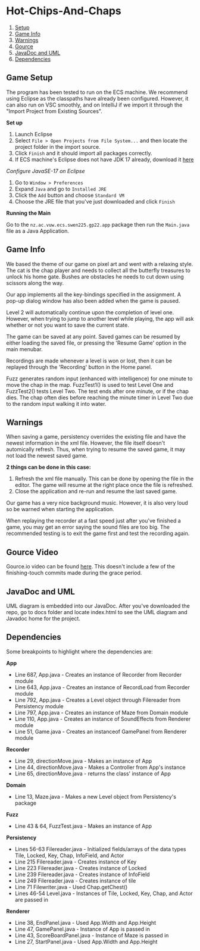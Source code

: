 # Hot-Chips-And-Chaps

1. [Setup](https://gitlab.ecs.vuw.ac.nz/course-work/swen225/2022/project1/t9/hot-chips-and-chaps#game-setup)
2. [Game Info](https://gitlab.ecs.vuw.ac.nz/course-work/swen225/2022/project1/t9/hot-chips-and-chaps#game-info)
3. [Warnings](https://gitlab.ecs.vuw.ac.nz/course-work/swen225/2022/project1/t9/hot-chips-and-chaps#warnings)
4. [Gource](https://gitlab.ecs.vuw.ac.nz/course-work/swen225/2022/project1/t9/hot-chips-and-chaps#gource-video)
5. [JavaDoc and UML](https://gitlab.ecs.vuw.ac.nz/course-work/swen225/2022/project1/t9/hot-chips-and-chaps#javadoc-and-uml)
6. [Dependencies](https://gitlab.ecs.vuw.ac.nz/course-work/swen225/2022/project1/t9/hot-chips-and-chaps#dependencies)

## Game Setup
The program has been tested to run on the ECS machine. We recommend using Eclipse as the classpaths have already been configured. However, it can also run on VSC smoothly, and on IntelliJ if we import it through the "Import Project from Existing Sources".

**Set up**
1. Launch Eclipse  
2. Select `File > Open Projects from File System...` and then locate the project folder in the import source.
3. Click `Finish` and it should import all packages correctly.  
4. If ECS machine's Eclipse does not have JDK 17 already, download it [here](https://download.oracle.com/java/17/latest/jdk-17_linux-x64_bin.tar.gz)

*Configure JavaSE-17 on Eclipse*
1. Go to `Window > Preferences`
2. Expand `Java` and go to `Installed JRE`
3. Click the `Add` button and choose `Standard VM`
4. Choose the JRE file that you've just downloaded and click `Finish`

**Running the Main**

Go to the `nz.ac.vuw.ecs.swen225.gp22.app` package then run the `Main.java` file as a Java Application.

## Game Info
We based the theme of our game on pixel art and went with a relaxing style. The cat is the chap player and needs to collect all the butterfly treasures to unlock his home gate. Bushes are obstacles he needs to cut down using scissors along the way. 

Our app implements all the key-bindings specified in the assignment. A pop-up dialog window has also been added when the game is paused.

Level 2 will automatically continue upon the completion of level one. However, when trying to jump to another level while playing, the app will ask whether or not you want to save the current state.

The game can be saved at any point. Saved games can be resumed by either loading the saved file, or pressing the 'Resume Game' option in the main menubar.

Recordings are made whenever a level is won or lost, then it can be replayed through the 'Recording' button in the Home panel.

Fuzz generates random input (enhanced with intelligence) for one minute to move the chap in the map. FuzzTest1() is used to test Level One and FuzzTest2() tests Level Two. The test ends after one minute, or if the chap dies. The chap often dies before reaching the minute timer in Level Two due to the random input walking it into water. 

## Warnings
When saving a game, persistency overrides the existing file and have the newest information in the xml file. However, the file itself doesn't automically refresh. Thus,  when trying to resume the saved game, it may not load the newest saved game.

**2 things can be done in this case:**
1. Refresh the xml file manually. This can be done by opening the file in the editor. The game will resume at the right place once the file is refreshed.
2. Close the application and re-run and resume the last saved game.

Our game has a very nice background music. However, it is also very loud so be warned when starting the application.

When replaying the recorder at a fast speed just after you've finished a game, you may get an error saying the sound files are too big. The recommended testing is to exit the game first and test the recording again.

## Gource Video
Gource.io video can be found [here](https://youtu.be/guo5vPugr4g). This doesn't include a few of the finishing-touch commits made during the grace period.

## JavaDoc and UML
UML diagram is embedded into our JavaDoc. After you've downloaded the repo, go to docs folder and locate index.html to see the UML diagram and Javadoc home for the project.

## Dependencies
Some breakpoints to highlight where the dependencies are:

**App**
- Line 687, App.java - Creates an instance of Recorder from Recorder module
- Line 643, App.java - Creates an instance of RecordLoad from Recorder module
- Line 792, App.java - Creates a Level object through Filereader from Persistency module
- Line 797, App.java - Creates an instance of Maze from Domain module
- Line 110, App.java - Creates an instance of SoundEffects from Renderer module
- Line 51, Game.java - Creates an instanceof GamePanel from Renderer module

**Recorder**
- Line 29, directionMove.java - Makes an instance of App
- Line 44, directionMove.java - Makes a Controller from App's instance
- Line 65, directionMove.java - returns the class' instance of App

**Domain**
- Line 13, Maze.java - Makes a new Level object from Persistency's package

**Fuzz**
- Line 43 & 64, FuzzTest.java - Makes an instance of App

**Persistency**
- Lines 56-63 Filereader.java - Initialized fields/arrays of the data types Tile, Locked, Key, Chap, InfoField, and Actor
- Line 215 Filereader.java - Creates instance of Key
- Line 223 Filereader.java - Creates instance of Locked
- Line 239 Filereader.java - Creates instance of InfoField
- Line 249 Filereader.java - Creates instance of tile
- Line 71 Filewriter.java - Used Chap.getChest()
- Lines 46-54 Level.java - Instances of Tile, Locked, Key, Chap, and Actor are passed in


**Renderer**
- Line 38, EndPanel.java - Used App.Width and App.Height
- Line 47, GamePanel.java - Instance of App is passed in
- Line 43, ScoreBoardPanel.java - Instance of Maze is passed in
- Line 27, StartPanel.java - Used App.Width and App.Height
